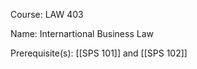 




Course: LAW 403

Name: Internartional Business Law

Prerequisite(s): [[SPS 101]] and [[SPS 102]]